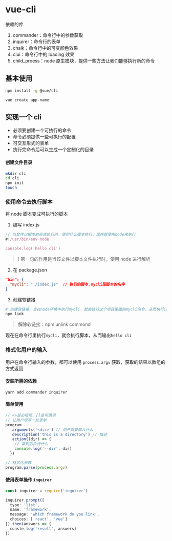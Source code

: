 # vue-cli

依赖的库

1. commander：命令行中的参数获取
2. inquirer：命令行的表单
3. chalk：命令行中的可变颜色效果
4. clui：命令行中的 loading 效果
5. child_proess：node 原生模块，提供一些方法让我们能够执行新的命令

## 基本使用

```bash
npm install -g @vue/cli

vue create app-name
```

## 实现一个 cli

- 必须要创建一个可执行的命令
- 命令必须提供一些可执行的配置
- 可交互形式的表单
- 执行完命令后可以生成一个定制化的目录

#### 创建文件目录

```bash
mkdir cli
cd cli
npm init
touch
```

### 使用命令去执行脚本

将 node 脚本变成可执行的脚本

1. 编写 index.js

```js
// 当文件以脚本的形式执行时，使用什么脚本执行，现在就使用node来执行
#!/usr/bin/env node

console.log('hello cli')
```

> ! 第一句的作用是当该文件以脚本文件执行时，使用 node 进行解析

2. 在 package.json

```json
"bin": {
  "mycli": "./index.js"  // 执行的脚本,mycli是脚本的名字
}
```

3. 创建软链接

```bash
# 创建软链接，当在node环境中执行mycli，就会执行这个项目里面的mycli命令，从而执行index.js
npm link
```

> 解除软链接：npm unlink commond

现在在命令行里执行`mycli`，就会执行脚本，从而输出`hello cli`

### 格式化用户的输入

用户在命令行输入的参数，都可以使用 `process.argv` 获取，获取的结果以数组的方式返回

#### 安装所需的依赖

`yarn add commander inquirer`

#### 简单使用

```js
// <>是必填项，[]是可填项
// 让用户填写一些表单
program
  .arguments('<dir>') // 用户需要输入什么
  .description('this is a directory') // 描述
  .action((dir) => {
    // 拿到后执行什么
    console.log('--dir', dir)
  })

// 格式化参数
program.parse(process.argv)
```

#### 使用表单操作 `inquirer`

```js
const inquirer = require('inquirer')

inquirer.prompt([
  type: 'list',
  name: 'framework',
  message: 'which framework do you link',
  choices: ['react', 'vue']
]).then(answers => {
  consle.log('result', answers)
})
```
